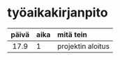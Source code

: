 # työaikakirjanpito

| päivä | aika | mitä tein  |
| :----:|:-----| :-----|
| 17.9 | 1    | projektin aloitus |
